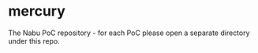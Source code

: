 # mercury

The Nabu PoC repository - for each PoC please open a separate directory under this repo.
